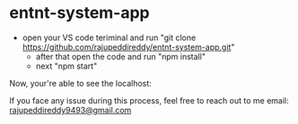 # entnt-system-app

  - open your VS code teriminal and run 
          "git clone https://github.com/rajupeddireddy/entnt-system-app.git"
      - after that open the code and run 
         "npm install" 
      - next 
         "npm start"
        
Now, your're able to see the localhost: 

If you face any issue during this process, feel free to reach out to me 
   email: rajupeddireddy9493@gmail.com 
   
      
